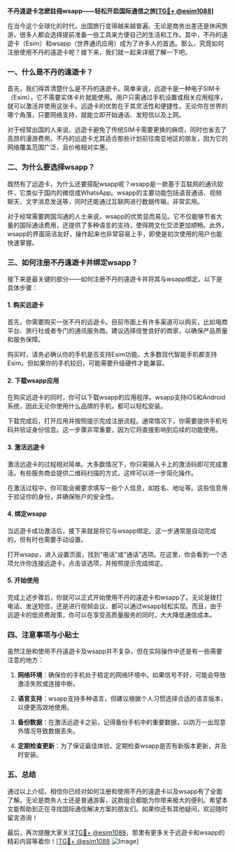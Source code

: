 **不丹遠遊卡怎麽註冊wsapp——轻松开启国际通信之旅[[TG💪+ @esim1088](https://t.me/s/esim1088)]**

在当今这个全球化的时代，出国旅行变得越来越普遍。无论是商务出差还是休闲旅游，很多人都会选择提前准备一些工具来方便自己的生活和工作。其中，不丹的遠遊卡（Esim）和wsapp（世界通讯应用）成为了许多人的首选。那么，究竟如何注册使用不丹的遠遊卡呢？接下来，我们就一起来详细了解一下吧。

### 一、什么是不丹的遠遊卡？

首先，我们得弄清楚什么是不丹的遠遊卡。简单来说，远遊卡是一种电子SIM卡（Esim），它不需要实体卡片就能使用。用户只需通过手机设置或相关应用程序，就可以激活并使用这张卡。远遊卡的优势在于其灵活性和便捷性，无论你在世界的哪个角落，只要网络支持，就能立即开始通话、发短信以及上网。

对于经常出国的人来说，远遊卡避免了传统SIM卡需要更换的麻烦，同时也省去了高昂的漫游费用。不丹的远遊卡尤其适合那些计划前往南亚地区的朋友，因为它的网络覆盖范围广泛，且价格相对实惠。

### 二、为什么要选择wsapp？

既然有了远遊卡，为什么还要搭配wsapp呢？wsapp是一款基于互联网的通讯软件，它类似于国内的微信或WhatsApp。wsapp的主要功能包括语音通话、视频聊天、文字消息发送等，同时还能通过互联网进行数据传输，非常实用。

对于经常需要跨国沟通的人士来说，wsapp的优势显而易见。它不仅能够节省大量的国际通话费用，还提供了多种语言的支持，使得跨文化交流更加顺畅。此外，wsapp的界面简洁友好，操作起来也非常容易上手，即使是初次使用的用户也能快速掌握。

### 三、如何注册不丹遠遊卡并绑定wsapp？

接下来是最关键的部分——如何注册不丹的遠遊卡并将其与wsapp绑定。以下是具体步骤：

#### 1. 购买远遊卡

首先，你需要购买一张不丹的远遊卡。目前市面上有许多渠道可以购买，比如电商平台、旅行社或者专门的通讯服务商。建议选择信誉良好的商家，以确保产品质量和服务保障。

购买时，请务必确认你的手机是否支持Esim功能。大多数现代智能手机都支持Esim，但如果你的手机较旧，可能需要升级硬件才能兼容。

#### 2. 下载wsapp应用

在购买远遊卡的同时，你可以下载wsapp的应用程序。wsapp支持iOS和Android系统，因此无论你使用什么品牌的手机，都可以轻松安装。

下载完成后，打开应用并按照提示完成注册流程。通常情况下，你需要提供手机号码并验证身份信息。这一步骤非常重要，因为它将直接影响到后续的功能使用。

#### 3. 激活远遊卡

激活远遊卡的过程相对简单。大多数情况下，你只需输入卡上的激活码即可完成激活。有些服务商会提供二维码扫描的方式，这样可以进一步简化操作。

在激活过程中，你可能会被要求填写一些个人信息，如姓名、地址等。这些信息用于验证你的身份，并确保账户的安全性。

#### 4. 绑定wsapp

当远遊卡成功激活后，接下来就是将它与wsapp绑定。这一步通常是自动完成的，但有时也需要手动设置。

打开wsapp，进入设置页面，找到“电话”或“通话”选项。在这里，你会看到一个选项允许你连接远遊卡。点击该选项，并按照提示完成绑定。

#### 5. 开始使用

完成上述步骤后，你就可以正式开始使用不丹的遠遊卡和wsapp了。无论是拨打电话、发送短信，还是进行视频会议，都可以通过wsapp轻松实现。而且，由于远遊卡的低资费政策，你可以在享受高质量服务的同时，大大降低通信成本。

### 四、注意事项与小贴士

虽然注册和使用不丹遠遊卡及wsapp并不复杂，但在实际操作中还是有一些需要注意的地方：

1. **网络环境**：确保你的手机处于稳定的网络环境中。如果信号不好，可能会导致激活失败或连接中断。
   
2. **语言支持**：wsapp支持多种语言，但建议根据个人习惯选择合适的语言版本，以便更高效地使用。

3. **备份数据**：在激活远遊卡之前，记得备份手机中的重要数据，以防万一出现意外情况导致数据丢失。

4. **定期检查更新**：为了保证最佳体验，定期检查wsapp是否有新版本更新，并及时安装。

### 五、总结

通过以上介绍，相信你已经对如何注册和使用不丹的遠遊卡以及wsapp有了全面了解。无论是商务人士还是普通游客，这款组合都能为你带来极大的便利。希望本文能帮助到正在寻找国际通信解决方案的朋友们。如果你还有其他疑问，欢迎随时留言咨询！

最后，再次提醒大家关注[TG💪+ @esim1088](https://t.me/s/esim1088)，那里有更多关于远遊卡和wsapp的精彩内容等着你！[[TG💪+ @esim1088](https://t.me/s/esim1088) ![Image](https://i.postimg.cc/4NQfJmqS/Snipaste-2025-05-13-00-14-12.png)]